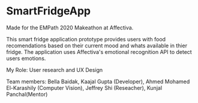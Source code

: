 # SmartFridgeApp
 
Made for the EMPath 2020 Makeathon at Affectiva. 

This smart fridge application prototype provides users with food recomendations based on their current mood and whats available in thier fridge. The application uses Affectiva's emotional recognition API to detect users emotions. 

My Role: User research and UX Design 

Team members: Bella Baidak, Kaajal Gupta (Developer), Ahmed Mohamed El-Karashily (Computer Vision), Jeffrey Shi (Reseacher), Kunjal Panchal(Mentor) 
